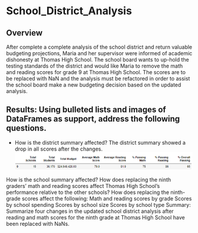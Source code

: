 # School_District_Analysis
## Overview 
After complete a complete analysis of the school district and return valuable budgeting projections, Maria and her supervisor were informed of academic dishonesty at Thomas High School. The school board wants to up-hold the testing standards of the district and would like Maria to remove the math and reading scores for grade 9 at Thomas High School. The scores are to be replaced with NaN and the analysis must be refactored in order to assist the school board make a new budgeting decision based on the updated analysis.

## Results: Using bulleted lists and images of DataFrames as support, address the following questions.

- How is the district summary affected?
The district summary showed a drop in all scores after the changes.
![district_summary_df](https://github.com/JoseEspinosaTello/School_District_Analysis/blob/main/Resources/district_summary_df.png)

How is the school summary affected?
How does replacing the ninth graders’ math and reading scores affect Thomas High School’s performance relative to the other schools?
How does replacing the ninth-grade scores affect the following:
Math and reading scores by grade
Scores by school spending
Scores by school size
Scores by school type
Summary: Summarize four changes in the updated school district analysis after reading and math scores for the ninth grade at Thomas High School have been replaced with NaNs.
